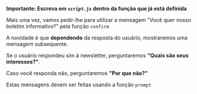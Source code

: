 **Importante: Escreva em `script.js` dentro da função que já está definida**

Mais uma vez, vamos pedir-lhe para utilizar a mensagem "Você quer nosso boletim informativo?" pela função `confirm`

A novidade é que **dependendo** da resposta do usuário, mostraremos uma mensagem subsequente.

Se o usuário respondeu sim à newsletter, perguntaremos **"Quais são seus interesses?"**.

Caso você responda não, perguntaremos **"Por que não?"**

Estas mensagens devem ser feitas usando a função `prompt`
